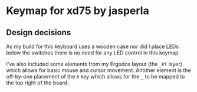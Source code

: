 # Keymap for xd75 by jasperla

## Design decisions

As my build for this keyboard uses a wooden case nor did I place LEDs below the
switches there is no need for any LED control in this keymap.

I've also included some elements from my Ergodox layout (the `_PT` layer) which
allows for basic mouse and cursor movement. Another element is the off-by-one
placement of the `6` key which allows for the `_` to be mapped to the top right
of the board.
